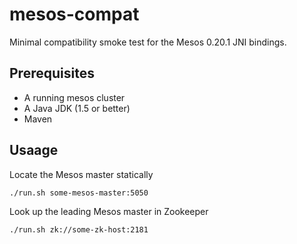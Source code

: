 # mesos-compat

Minimal compatibility smoke test for the Mesos 0.20.1 JNI bindings.

## Prerequisites

- A running mesos cluster
- A Java JDK (1.5 or better)
- Maven

## Usaage

Locate the Mesos master statically

```bash
./run.sh some-mesos-master:5050
```

Look up the leading Mesos master in Zookeeper

```bash
./run.sh zk://some-zk-host:2181
```
